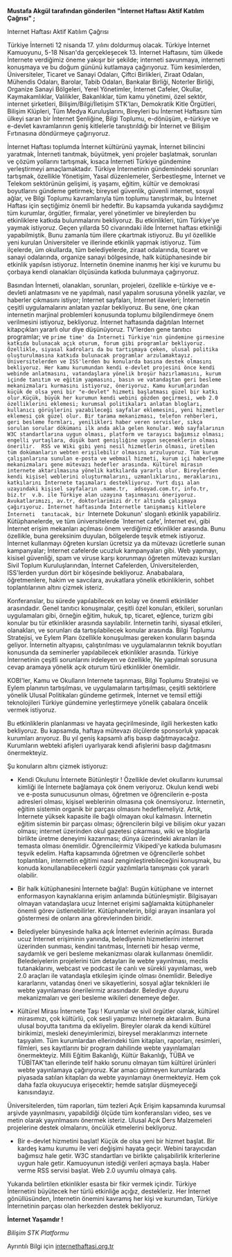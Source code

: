 <html><body><strong>Mustafa Akgül tarafından gönderilen "İnternet Haftası Aktif Katılım Çağrısı" ;</strong>

Internet Haftası Aktif Katılım Çağrısı

Türkiye İnterneti 12 nisanda 17.  yılını doldurmuş olacak. Türkiye
İnternet Kamuoyunu, 5-18 Nisan'da gerçekleşecek 13. İnternet Haftasını,
tüm ülkede İnternete verdiğimiz öneme yakışır bir şekilde; interneti
savunmaya, interneti konuşmaya ve bu doğum gününü kutlamaya çağırıyoruz.
Tüm kesimlerden, Üniversiteler, Ticaret ve Sanayi Odaları, Çiftci Birlikleri,
Ziraat Odaları, Mühendis Odaları, Barolar, Tabib Odaları, Bankalar Birliği,
Noterler Birliği, Organize Sanayi Bölgeleri, Yerel Yönetimler, İnternet Cafeler,
Okullar, Kaymakamlıklar, Valilikler, Bakanlıklar, tüm kamu yönetimi, özel
sektör, internet şirketleri, Bilişim/Bilgi/İletişim STK'ları, Demokratik
Kitle Örgütleri, Bilişim Klüpleri, Tüm Medya Kuruluşlarını, Bireyleri bu
İnternet Haftasını tüm ülkeyi saran bir İnternet Şenliğine, Bilgi Toplumu,
e-dönüşüm, e-türkiye ve e-devlet kavramlarının geniş kitlelerle tanıştırıldığı
bir İnternet ve Bilişim Fırtınasına döndürmeye çağırıyoruz.

İnternet Haftası toplumda İnternet kültürünü yaymak, İnternet bilincini
yaratmak, İnterneti tanıtmak, büyütmek, yeni projeler başlatmak, sorunları
ve çözüm yollarını tartışmak, kısaca İnterneti Türkiye gündemine yerleştirmeyi
amaçlamaktadır. Türkiye İnternetinin gündemindeki sorunları tartışmak, özellikle
Yönetişim, Yasal düzenlemeler, Serbestleşme, İnternet ve Telekom sektörünün gelişimi,
iş yaşamı, eğitim, kültür ve demokrasi boyutlarını gündeme getirmek; bireysel
güvenlik, güvenli internet, sosyal ağlar, ve Bilgi Toplumu kavramlarıyla
tüm toplumu tanıştırmak, bu İnternet Haftası için seçtiğimiz önemli bir hedeftir.
Bu kapsamda yukarıda saydığımız tüm kurumlar, örgütler, firmalar, yerel
yönetimler ve bireylerden bu etkinliklere katkıda bulunmalarını bekliyoruz.
Bu etkinlikleri, tüm Türkiye'ye yaymak istiyoruz.
Geçen yıllarda 50 civarındaki ilde İnternet haftası etkinliği yapabilmiştik.
Bunu zamanla tüm illere çıkartmak istiyoruz. Bu yıl özellikle yeni kurulan
Üniversiteler ve illerinde etkinlik yapmak  istiyoruz. Tüm ilçelerde,
üm okullarda, tüm belediyelerde, ziraat odalarında, ticaret ve sanayi
odalarında, organize sanayi bölgesinde, halk kütüphanesinde bir etkinlik
yapılsın istiyoruz.  İnternetin önemine inanmış her kişi ve kurumu bu çorbaya
kendi olanakları ölçüsünda katkıda bulunmaya çağırıyoruz.

Basından İnterneti, olanakları, sorunları, projeleri, özellikle e-türkiye ve
e-devleti anlatmasını ve ne yapılmalı, nasıl yapalım sorusuna yönelik yazılar,
ve haberler çıkmasını istiyor; İnternet sayfaları, İnternet ilaveleri;
İnternetin çeşitli uygulamalarını anlatan yazılar bekliyoruz.
Bu sene, öne çıkan internetin marjinal problemleri konusunda toplumu
bilgilendirmeye önem verilmesini istiyoruz, bekliyoruz.
İnternet haftasında dağıtılan Internet kitapçıkları yararlı olur diye düşünüyoruz.
TV'lerden gene tanıtıcı programlar; ve `prime time' da İnterneti
Türkiye'nin gündemine girmesine katkıda bulunacak açık oturum,
forum gibi programlar bekliyoruz.  Özellikle, siyasal kadroları da bu
tartışmaya çeken, ulusal politika oluşturulmasına katkıda bulunacak
programlar arzulamaktayız. Üniversitelerden ve ISS'lerden bu konularda
basına destek olmasını bekliyoruz. Her kamu kurumundan kendi e-devlet
projesini önce kendi webinde anlatmasını, vatandaşlara yönelik broşür
hazırlamasını, kurum içinde tanıtım ve eğitim yapmasını, basın ve
vatandaştan geri besleme mekanizmaları kurmasını istiyoruz, öneriyoruz.
Kamu kurumlarından küçük de olsa yeni bir "e-devlet" hizmeti başlatması
güzel bir katkı olur.Küçük, büyük her kurumun kendi webini gözden geçirmesi,
web 2.0 özelliklerini eklemesi; kurumsal politikaları anlatan blogları,
kullanıcı görüşlerini yazabileceği sayfalar eklemesini, yeni hizmetler
eklemesi çok güzel olur. Bir tarama mekanizması, telefon rehberleri,
geri besleme formları, yenilikleri haber veren servisler,
sıkça sorulan sorular dökümanı ilk anda akla gelen konular.
Web sayfalarının W3C standartlarına uygun olması, platform ve tarayıcı
bağımsız olması; engelli yurtaşlara, düşük bant genişliğine uygun seçeneklerin
olması önerilir.  RSS ve Wiki gibi yeni nesil hizmetlerin olması,
üretilen tüm dokümanların webten erişilebilir olmasını arzuluyoruz.
Tüm kurum çalışanlarına sunulan e-posta ve webmail hizmeti,
kurum içi haberleşme mekanizmaları gene mütevazı hedefler arasında.
Kültürel mirasın internete aktarılmasına yönelik
katkılarda yararlı olur.
Bireylerden kendi kişisel weblerini oluşturmalarını,
uzmanlıklarını, meraklarını, katkılarını İnternete taşımaları destekliyoruz.
Yurt dışı alan uzayındaki kişisel sayfaların .name.tr,  adsoyad.com.tr,
info.tr, biz.tr  v.b. ile Türkiye alan uzayına taşınmasını öneriyoruz.
Avukatlarımızı, av.tr, doktorlarimizi dr.tr altında çalışmaya çağırıyoruz.
İnternet haftasında İnternetle tanişmamış kitlelere İnterneti  tanıtacak,
bir `Internete Dokunun' sloganlı etkinlik yapabiliriz.
Kütüphanelerde, ve tüm üniversitelerde `Internet cafe',
İnternet evi, gibi İnternet erişim mekanları açılması önem verdiğimiz
etkinlikler arasında.
Bunu özellikle, buna gereksinim duyulan, bölgelerde teşvik etmek istiyoruz.
İnternet kullanmayı öğreten kursları ücretsiz ya da mütevazı ücretlerle
sunan kampanyalar; İnternet cafelerde ucuzluk kampanyaları gibi.
Web yapmayı, kisisel güvenliği, spam ve viruse karşı korunmayı
öğreten mütevazı kursları Sivil Toplum Kuruluşlarından,
İnternet Cafelerden, Üniversitelerden, ISS'lerden yurdun
dört bir köşesinde bekliyoruz. Anababalara, öğretmenlere,
hakim ve savcılara, avukatlara yönelik etkinliklerin,
sohbet toplantılarının altını çizmek isteriz.

Konferanslar, bu sürede yapılabilecek en kolay ve önemli
etkinlikler arasındadır. Genel tanıtıcı konuşmalar,
çeşitli özel konuları, etkileri, sorunları uygulamaları gibi,
örneğin eğitim, hukuk, tıp, ticaret, eğlence, turizm gibi
konular bu tür etkinlikler arasında sayılabilir.
İnternetin tarihi, siyasal etkileri, olanakları,
ve sorunları da tartışılabilecek konular arasında.
Bilgi Toplumu Stratejisi, ve Eylem Planı özellikle
konuşulması gereken konuların başında geliyor.
İnternetin altyapısı, çalıştırılması ve uygulamalarının
teknik boyutları konusunda da seminerler yapılabilecek
etkinlikler arasında. Türkiye İnternetinin çeşitli sorunlarını
irdeleyen ve özellikle, Ne yapılmalı sorusuna cevap aramaya yönelik
açık oturum türü etkinlikler önemlidir.

KOBI'ler, Kamu ve Okulların Internete taşınması, Bilgi Toplumu Stratejisi
ve Eylem planının tartışılması, ve uygulamaların tartışılması,
çeşitli sektörlere yönelik Ulusal Politikaları gündeme getirmek,
İnternet ve temsil ettiği teknolojileri Türkiye gündemine
yerleştirmeye yönelik çabalara öncelik vermek istiyoruz.

Bu etkinliklerin planlanması ve hayata geçirilmesinde, ilgili herkesten
katkı bekliyoruz. Bu kapsamda, haftaya  mütevazı ölçülerde sponsorluk
yapacak kurumları arıyoruz. Bu yıl geniş kapsamlı afiş basıp dağıtmayacağız.
Kurumların webteki afişleri uyarlıyarak kendi afişlerini basıp
dağıtmasını önermekteyiz.

Şu konuların altını çizmek istiyoruz:

* Kendi Okulunu İnternete Bütünleştir ! Özellikle devlet okullarını
kurumsal kimliği ile İnternete bağlamaya çok önem veriyoruz.
Okulun kendi webi ve e-posta sunucusunun olması, öğretmen ve
öğrencilerin e-posta adresleri olması, kişisel weblerinin olmasına
çok önemsiyoruz. İnternetin, eğitim sistemin organik bir parçası olmasını
hedeflemeliyiz. Artık, İnternete  yüksek kapasite ile bağlı olmayan
okul kalmasın. İnternetin eğitim sistemin bir parçası olması;
öğrencilerin bilgi ve bilişim okur yazarı olması; internet üzerinden
okul gazetesi çıkarması, wiki ve bloglarla birlikte üretme deneyimi
kazanması; dünya üzerindeki  akranları ile temasta olması önemlidir.
Öğrencileirmiz  Vikipedi'ye katkıda bulumasını teşvik edelim.
Hafta kapsamında öğretmen ve öğrencilerle sohbet toplantıları,
internetin eğitimi nasıl zenginleştirebileceğini konuşmak,
bu konuda konullanabilecekerli özgür yazılımlarla
tanışması çok yararlı olabilir.

* Bir halk kütüphanesini İnternete bağla!: Bugün kütüphane ve internet
enformasyon kaynaklarına erişim anlamında bütünleşmiştir.
Bilgisayarı olmayan vatandaşlara ucuz İnternet erişimi sağlamakta
kütüphaneler önemli görev üstlenebilirler. Kütüphanelerin,
bilgi arayan insanlara yol göstermesi de onların ana  görevlerinden biridir.

* Belediyeler bünyesinde halka açık İnternet evlerinin açılması.
Burada ucuz İnternet erişiminin yanında, belediyenin hizmetlerini
internet üzerinden sunması, kendini tanıtması, İnterneti bir hesap verme,
saydamlık ve geri besleme mekanizması olarak kullanması önemlidir.
Beledeiyelerin projelerini tüm detayları ile  webte  yayınlması,
meclis  tutanaklarını,  webcast ve podcast ile canlı ve sürekli yayınlaması,
web 2.0 araçları ile  vatandaşla  etkileşim içinde olması önemlidir.
Belediye kararlarını, vatandaş öneri ve sikayetlerini,  sosyal ağlar
teknikleri ile  webte yayınlaması önerileirmiz arasındadır.
Belediye duyuru mekanizmaları ve geri besleme wikileri denemeye değer.

* Kültürel Mirası İnternete Taşı ! Kurumlar ve sivil örgütler olarak,
kültürel mirasımızı, çok kültürlü, çok sesli yapımızı İnternete aktaralım.
Buna ulusal boyutta tanıtıma da ekliyelim.
Bireyler olarak da kendi kültürel birikimizi, mesleki deneyimlerimizi,
bireysel meraklarımızı internete taşıyalım.
Tüm kurumlardan ellerindeki  tüm kitapları,  raporları,  resimleri,
filmleri, ses kayıtlarını  bir program dahilinde  webte yayınlamaları
önermekteyiz. Milli Eğitim Bakanlığı, Kültür Bakanlığı, TÜBA ve
TÜBİTAK'tan ellerinde  telif hakkı sorunu olmayan tüm kültürel
ürünleri webte yayınlamaya çağırıyoruz.  Kar amacı gütmeyen
kurumlarada  piyasada satılan  kitapları da webte yayınlamayı
önermekteyiz. Hem  çok daha fazla okuyucuya erişecektir;
hemde satışlar düşmeyeceği kanısındayız.

Üniversitelerden, tüm raporları, tüm tezleri Açık Erişim kapsamında
kurumsal arşivde yayınlmasını, yapabildiği ölçüde  tüm  konferansları
video, ses  ve metin olarak yayınlmasını önermek isteriz.
Ulusal Açık Ders Malzemeleri projelerine destek olmalarını,
öncülük etmelerini bekliyoruz.

* Bir e-devlet hizmetini başlat! Küçük de olsa yeni bir hizmet başlat.
Bir kardeş kamu kurumu ile veri değişimi hayata geçir.
Webini tarayıcıdan bağımsız hale getir. W3C  standartları ve
birlikte çalışabilirlik kriterlerine uygun hale getir.
Kamuoyunun istediği verileri açmaya başla.
Haber verme  RSS servisi başlat. Web 2.0 uyumlu olmaya çalış.

Yukarıda belirtilen etkinlikler esasta bir fikir vermek içindir.
Türkiye İnternetini büyütecek her türlü etkinliğe açığız, destekleriz.
Her İnternet gönüllüsünden, İnternetin önemini kavramış her kişi
ve kurumdan, Türkiye İnternetinin parçası olan herkezden destek bekliyoruz.

<strong>İnternet Yaşamdır !</strong>

<em>Bilişim  STK Platformu</em>

Ayrıntılı Bilgi için ﻿﻿﻿<a href="http://internethaftasi.org.tr">internethaftasi.org.tr</a></body></html>
